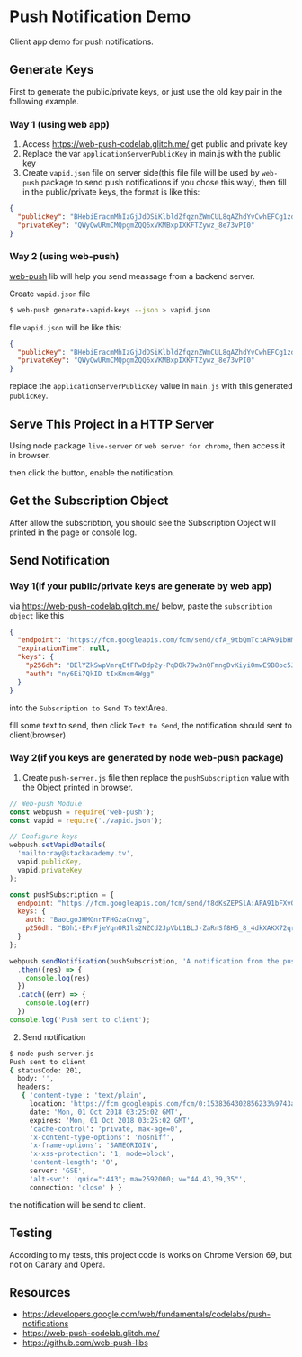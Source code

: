 # Push Notification Demo
Client app demo for push notifications.

## Generate Keys
First to generate the public/private keys, or just use the old key pair in the following example.

### Way 1 (using web app)
1. Access https://web-push-codelab.glitch.me/ get public and private key
2. Replace the var `applicationServerPublicKey` in main.js with the public key
3. Create `vapid.json` file on server side(this file file will be used by `web-push` package to send push notifications if you chose this way), then fill in the public/private keys, the format is like this:
```json
{
  "publicKey": "BHebiEracmMhIzGjJdDSiKlbldZfqznZWmCUL8qAZhdYvCwhEFCg1zd52H4IAI9cxbyeMjzr7VQ5EOergUsakJE",
  "privateKey": "QWyQwURmCMQpgmZQQ6xVKMBxpIXKFTZywz_8e73vPI0"
}
```


### Way 2 (using web-push)
[web-push](https://github.com/web-push-libs/web-push) lib will help you send meassage from a backend server.

Create `vapid.json` file

```bash
$ web-push generate-vapid-keys --json > vapid.json
```
file `vapid.json` will be like this:
```json
{
  "publicKey": "BHebiEracmMhIzGjJdDSiKlbldZfqznZWmCUL8qAZhdYvCwhEFCg1zd52H4IAI9cxbyeMjzr7VQ5EOergUsakJE",
  "privateKey": "QWyQwURmCMQpgmZQQ6xVKMBxpIXKFTZywz_8e73vPI0"
}
```
replace the `applicationServerPublicKey` value in `main.js` with this generated `publicKey`.


## Serve This Project in a HTTP Server
Using node package `live-server` or `web server for chrome`, then access it in browser.

then click the button, enable the notification.


## Get the Subscription Object

After allow the subscribtion, you should see the Subscription Object will printed in the page or console log.

## Send Notification

### Way 1(if your public/private keys are generate by web app)
via https://web-push-codelab.glitch.me/ below, paste the `subscribtion object` like this

```json
{
  "endpoint": "https://fcm.googleapis.com/fcm/send/cfA_9tbQmTc:APA91bHMKEZzt-lyJRSMUpR5o9MPR9EBIvZgqaIXTFjGWlsTnc1ZaMjcoocrzWCqGRLPjoqGfJriS3FATxzCeeNQvuuugEDCNmDYjVQ7r61puDogSvpOBUDXcBJYfAaS5c8mvsGYlZa6",
  "expirationTime": null,
  "keys": {
    "p256dh": "BElYZkSwpVmrqEtFPwDdp2y-PqD0k79w3nQFmngDvKiyiOmwE9B8oc5J6ih3wPxF9nwWu-S60rGr4pbMS00Ix2w",
    "auth": "ny6Ei7QkID-tIxKmcm4Wgg"
  }
}
```

into the `Subscription to Send To` textArea.

fill some text to send, then click `Text to Send`, 
the notification should sent to client(browser)

### Way 2(if you keys are generated by node web-push package)

1. Create `push-server.js` file
then replace the  `pushSubscription` value with the Object printed in browser.
```js
// Web-push Module
const webpush = require('web-push');
const vapid = require('./vapid.json');

// Configure keys
webpush.setVapidDetails(
  'mailto:ray@stackacademy.tv',
  vapid.publicKey,
  vapid.privateKey
);

const pushSubscription = {
  endpoint: "https://fcm.googleapis.com/fcm/send/f8dKsZEPSlA:APA91bFXvGYKwG6Ey1aPuZsISV1cJrRzCPaGkYuf6QZf_jF-uPWJrS7a60hhKc0_O7-pFVUQtW8owl_9_ex9xWHZqZhJxwf7ciSsUas6qcHBooKyB8osXVT_dVmKihm2-K1xpsg-7mlJ",
  keys: {
    auth: "BaoLgoJHMGnrTFHGzaCnvg",
    p256dh: "BDh1-EPnFjeYqnORIls2NZCd2JpVbL1BLJ-ZaRnSf8H5_8_4dkXAKX72qrz2MMV0IYzYSWSnJA_GPCmGi6vZjQQ"
  }
};

webpush.sendNotification(pushSubscription, 'A notification from the push server')
  .then((res) => {
    console.log(res)
  })
  .catch((err) => {
    console.log(err)
  })
console.log('Push sent to client');
```

2. Send notification
```bash
$ node push-server.js
Push sent to client
{ statusCode: 201,
  body: '',
  headers:
   { 'content-type': 'text/plain',
     location: 'https://fcm.googleapis.com/fcm/0:1538364302856233%9743afb3f9fd7ecd',
     date: 'Mon, 01 Oct 2018 03:25:02 GMT',
     expires: 'Mon, 01 Oct 2018 03:25:02 GMT',
     'cache-control': 'private, max-age=0',
     'x-content-type-options': 'nosniff',
     'x-frame-options': 'SAMEORIGIN',
     'x-xss-protection': '1; mode=block',
     'content-length': '0',
     server: 'GSE',
     'alt-svc': 'quic=":443"; ma=2592000; v="44,43,39,35"',
     connection: 'close' } }
```
the notification will be send to client.

## Testing
According to my tests, this project code is works on Chrome Version 69, but not on Canary and Opera.

## Resources
- https://developers.google.com/web/fundamentals/codelabs/push-notifications
- https://web-push-codelab.glitch.me/
- https://github.com/web-push-libs